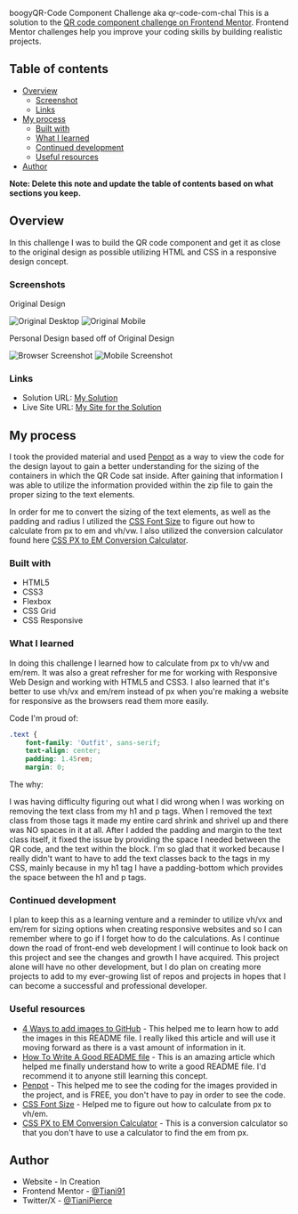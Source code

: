 boogy﻿QR-Code Component Challenge aka qr-code-com-chal
This is a solution to the [QR code component challenge on Frontend Mentor](https://www.frontendmentor.io/challenges/qr-code-component-iux_sIO_H). Frontend Mentor challenges help you improve your coding skills by building realistic projects. 

## Table of contents

- [Overview](#overview)
  - [Screenshot](#screenshot)
  - [Links](#links)
- [My process](#my-process)
  - [Built with](#built-with)
  - [What I learned](#what-i-learned)
  - [Continued development](#continued-development)
  - [Useful resources](#useful-resources)
- [Author](#author)

**Note: Delete this note and update the table of contents based on what sections you keep.**

## Overview

In this challenge I was to build the QR code component and get it as close to the original design as possible utilizing HTML and CSS in a responsive design concept.

### Screenshots

Original Design

![Original Desktop](./images/deskorig.png)
![Original Mobile](./images/moborig.png)

Personal Design based off of Original Design

![Browser Screenshot](./images/browser.png)
![Mobile Screenshot](./images/mobile.jpg)

### Links

- Solution URL: [My Solution](https://github.com/Tiani91/qr-code-com-chal)
- Live Site URL: [My Site for the Solution](https://tiani91.github.io/qr-code-com-chal/)

## My process

I took the provided material and used [Penpot](https://design.penpot.app) as a way to view the code for the design layout to gain a better understanding for the sizing of the containers in which the QR Code sat inside. After gaining that information I was able to utilize the information provided within the zip file to gain the proper sizing to the text elements. 

In order for me to convert the sizing of the text elements, as well as the padding and radius I utilized the [CSS Font Size](https://www.w3schools.com/css/css_font_size.asp) to figure out how to calculate from px to em and vh/vw. I also utilized the conversion calculator found here [CSS PX to EM Conversion Calculator](https://www.w3schools.com/tags/ref_pxtoemconversion.asp).

### Built with

- HTML5
- CSS3
- Flexbox
- CSS Grid
- CSS Responsive

### What I learned

In doing this challenge I learned how to calculate from px to vh/vw and em/rem. It was also a great refresher for me for working with Responsive Web Design and working with HTML5 and CSS3. I also learned that it's better to use vh/vx and em/rem instead of px when you're making a website for responsive as the browsers read them more easily. 

Code I'm proud of:

```css
.text {
    font-family: 'Outfit', sans-serif;
    text-align: center;
    padding: 1.45rem;
    margin: 0;
```
The why:

I was having difficulty figuring out what I did wrong when I was working on removing the text class from my h1 and p tags. When I removed the text class from those tags it made my entire card shrink and shrivel up and there was NO spaces in it at all. After I added the padding and margin to the text class itself, it fixed the issue by providing the space I needed between the QR code, and the text within the block. I'm so glad that it worked because I really didn't want to have to add the text classes back to the tags in my CSS, mainly because in my h1 tag I have a padding-bottom which provides the space between the h1 and p tags. 

### Continued development

I plan to keep this as a learning venture and a reminder to utilize vh/vx and em/rem for sizing options when creating responsive websites and so I can remember where to go if I forget how to do the calculations. 
As I continue down the road of front-end web development I will continue to look back on this project and see the changes and growth I have acquired. This project alone will have no other development, but I do plan on creating more projects to add to my ever-growing list of repos and projects in hopes that I can become a successful and professional developer.

### Useful resources

- [4 Ways to add images to GitHub](https://cloudinary.com/guides/web-performance/4-ways-to-add-images-to-github-readme-1-bonus-method#:~:text=Open%20the%20folder%20containing%20the,you%20want%20it%20to%20appear.&text=Click%20Preview%20to%20see%20how,README%20with%20the%20new%20image.) - This helped me to learn how to add the images in this README file. I really liked this article and will use it moving forward as there is a vast amount of information in it.
- [How To Write A Good README file](https://www.freecodecamp.org/news/how-to-write-a-good-readme-file/) - This is an amazing article which helped me finally understand how to write a good README file. I'd recommend it to anyone still learning this concept.
- [Penpot](https://design.penpot.app/#/auth/login) - This helped me to see the coding for the images provided in the project, and is FREE, you don't have to pay in order to see the code. 
- [CSS Font Size](https://www.w3schools.com/css/css_font_size.asp) - Helped me to figure out how to calculate from px to vh/em.
- [CSS PX to EM Conversion Calculator](https://www.w3schools.com/tags/ref_pxtoemconversion.asp) - This is a conversion calculator so that you don't have to use a calculator to find the em from px. 

## Author

- Website - In Creation
- Frontend Mentor - [@Tiani91](https://www.frontendmentor.io/profile/Tiani91)
- Twitter/X - [@TianiPierce](https://www.twitter.com/TianiPierce)

